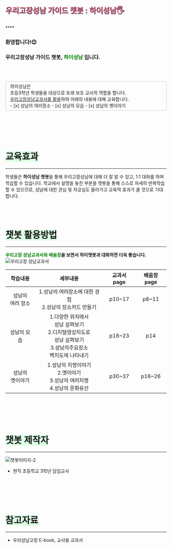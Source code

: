 <style>
  df-messenger {
   --df-messenger-bot-message: #21610B;
   --df-messenger-button-titlebar-color: #D8D8D8;
   --df-messenger-button-titlebar-font-color: #173B0B;
   --df-messenger-chat-background-color: #FBF8EF;
   --df-messenger-font-color: #FFFFFF;
   --df-messenger-send-icon: #E6E6E6;
   --df-messenger-user-message: #DF7401;
  }
</style>

<p style="font-size: 23px; font-weight: bold; color: indianred; text-shadow: 1px 1px 1.2px midnightblue;"> 우리고장성남 가이드 챗봇 : 하이성남🖐</p>
****

### 환영합니다!😊 <br>
### 우리고장성남 가이드 챗봇, <span style="color:#008000"> 하이성남</span> 입니다.
<br><br>
<p style="border: 1px solid #C9C9C9; padding: 0.3em 1em;border-radius: 2px;">
  하이성남은<br> 초등3학년 학생들을 대상으로 또래 보조 교사의 역할을 합니다.<br>
<u>우리고장성남교과서를 활용</u>하여 아래의 내용에 대해 교육합니다.<br>
 - [x]   성남의 여러장소
 - [x]   성남의 모습
 - [x]   성남의 옛이야기
</p>
<br>
<br>
<br>
<br>

# <span style='background-color:#dcffe4'>교육효과</span>
****
학생들은 **하이성남 챗봇**을 통해 우리고장성남에 대해
더 잘 알 수 있고, 1:1 대화를 하며 학습할 수 있습니다.
학교에서 설명을 놓친 부분을 챗봇을 통해 스스로 자세히
반복학습 할 수 있으므로, 성남에 대한 관심 및 자긍심도
올라가고 교육적 효과가 클 것으로 기대합니다.
<br>
<br>
<br>
<br>

# <span style='background-color:#dcffe4'>챗봇 활용방법</span>
****
**<span style="color:#008000">우리고장 성남교과서와 배움장</span>을 보면서 하이챗봇과 대화하면 더욱 좋습니다.**
![우리고장 성남교과서](https://user-images.githubusercontent.com/103113777/168702289-57e10467-8375-498b-8496-2d122cd67c7e.JPG)

| 학습내용 | 세부내용 | 교과서page | 배움장page |
|:---:|:---:|:---:|:---:|
| 성남의<br>여러 장소 | 1.성남의 여러장소에 대한 경험<br>2.성남의 장소카드 만들기  | p10~17 | p8~11 |
| 성남의 모습 | 1.다양한 위치에서<br>성남 살펴보기<br>2.디지털영상지도로<br>성남 살펴보기<br>3.성남의주요장소<br>백지도에 나타내기 | p18~23 | p14 |
| 성남의<br>옛이야기 | 1.성남의 지명이야기<br>2.옛이야기 <br>3.성남의 여러지명 <br>4.성남의 문화유산 | p30~37 | p16~26 |

<br>
<br>
<br>
<br>

# <span style='background-color:#dcffe4'>챗봇 제작자</span>
****
 ![챗봇이미지-2](https://user-images.githubusercontent.com/103113777/168704392-f5c6bce5-a365-4489-b99b-ffb7a793f5a6.jpg)<br>
 * 현직 초등학교 3학년 담임교사
<br>
<br>
<br>
<br>

# <span style='background-color:#dcffe4'>참고자료</span>
****
* 우리성남고장 E-book, 교사용 교과서
<br>



